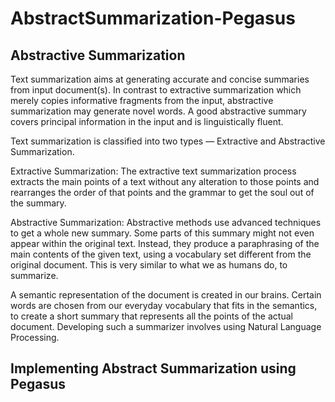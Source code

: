 # AbstractSummarization-Pegasus
## Abstractive Summarization
Text summarization aims at generating accurate and concise summaries from input document(s). In contrast to extractive summarization which merely copies informative fragments from the input, abstractive summarization may generate novel words. A good abstractive summary covers principal information in the input and is linguistically fluent.

Text summarization is classified into two types — Extractive and Abstractive Summarization.

Extractive Summarization: The extractive text summarization process extracts the main points of a text without any alteration to those points and rearranges the order of that points and the grammar to get the soul out of the summary.

Abstractive Summarization: Abstractive methods use advanced techniques to get a whole new summary. Some parts of this summary might not even appear within the original text. Instead, they produce a paraphrasing of the main contents of the given text, using a vocabulary set different from the original document. This is very similar to what we as humans do, to summarize.

A semantic representation of the document is created in our brains. Certain words are chosen from our everyday vocabulary that fits in the semantics, to create a short summary that represents all the points of the actual document. Developing such a summarizer involves using Natural Language Processing.

## Implementing Abstract Summarization using Pegasus
